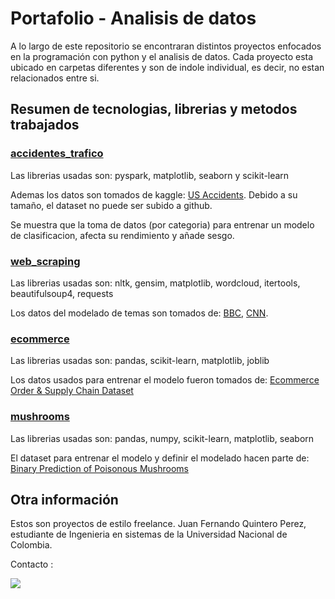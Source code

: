 # Portafolio - Analisis de datos

A lo largo de este repositorio se encontraran distintos proyectos enfocados en la programación con python y el analisis de datos.
Cada proyecto esta ubicado en carpetas diferentes y son de indole individual, es decir, no estan relacionados entre si.

## Resumen de tecnologias, librerias y metodos trabajados

### [accidentes_trafico](https://github.com/juquinterope/ppi_pl_QUINTEROjf/tree/main/accidentes_trafico)

Las librerias usadas son: pyspark, matplotlib, seaborn y scikit-learn

Ademas los datos son tomados de kaggle: [US Accidents](https://www.kaggle.com/datasets/sobhanmoosavi/us-accidents/data).
Debido a su tamaño, el dataset no puede ser subido a github.

Se muestra que la toma de datos (por categoria) para entrenar un modelo de clasificacion,
afecta su rendimiento y añade sesgo.

### [web_scraping](https://github.com/juquinterope/ppi_pl_QUINTEROjf/tree/main/web_scraping)

Las librerias usadas son: nltk, gensim, matplotlib, wordcloud, itertools, beautifulsoup4, requests

Los datos del modelado de temas son tomados de: [BBC](https://www.bbc.com/mundo), [CNN](https://cnnespanol.cnn.com/).

### [ecommerce](https://github.com/juquinterope/ppi_pl_QUINTEROjf/tree/main/ecommerce)

Las librerias usadas son: pandas, scikit-learn, matplotlib, joblib

Los datos usados para entrenar el modelo fueron tomados de: [Ecommerce Order & Supply Chain Dataset](https://www.kaggle.com/datasets/bytadit/ecommerce-order-dataset)

### [mushrooms](https://github.com/juquinterope/ppi_pl_QUINTEROjf/tree/main/mushrooms)

Las librerias usadas son: pandas, numpy, scikit-learn, matplotlib, seaborn

El dataset para entrenar el modelo y definir el modelado hacen parte de: [Binary Prediction of Poisonous Mushrooms](https://www.kaggle.com/competitions/playground-series-s4e8)

## Otra información

Estos son proyectos de estilo freelance.
Juan Fernando Quintero Perez, estudiante de Ingenieria en sistemas de la Universidad Nacional de Colombia.

Contacto :

[![](https://img.shields.io/badge/LinkedIn-0077B5?style=for-the-badge&logo=linkedin&logoColor=white)](https://www.linkedin.com/in/juan-fernando-quintero-perez-9097b7279/)
&nbsp;
